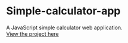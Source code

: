 # Simple-calculator-app
A JavaScript simple calculator web application. 
<br>
[View the project here](https://oyelakin-mercy.github.io/Simple-calculator-app/)
